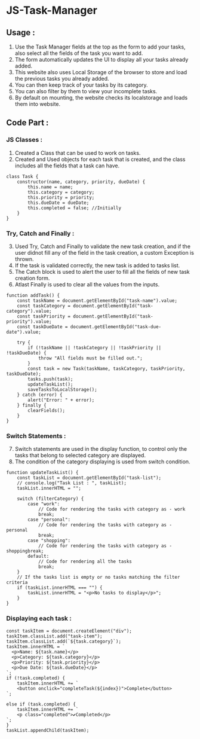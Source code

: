 # JS-Task-Manager

## Usage : 
1. Use the Task Manager fields at the top as the form to add your tasks, also select all the fields of the task you want to add.
2. The form automatically updates the UI to display all your tasks already added.
3. This website also uses Local Storage of the browser to store and load the previous tasks you already added.
4. You can then keep track  of your tasks by its category.
5. You can also filter by them to view your incomplete tasks.
6. By default on mounting, the website checks its localstorage and loads them into website.

## Code Part :
### JS Classes :
1. Created a Class that can be used to work on tasks.
2. Created and Used objects for each task that is created, and the class includes all the fields that a task can have.
```
class Task {
    constructor(name, category, priority, dueDate) {
        this.name = name;
        this.category = category;
        this.priority = priority;
        this.dueDate = dueDate;
        this.completed = false; //Initially
    }
}
```
### Try, Catch and Finally :
3. Used Try, Catch and Finally to validate the new task creation, and if the user didnot fill any of the field in the task creation, a custom Exception is thrown.
4. If the task is validated correctly, the new task is added to tasks list.
5. The Catch block is used to alert the user to fill all the fields of new task creation form.
6. Atlast Finally is used to clear all the values from the inputs.
```
function addTask() {
    const taskName = document.getElementById("task-name").value;
    const taskCategory = document.getElementById("task-category").value;
    const taskPriority = document.getElementById("task-priority").value;
    const taskDueDate = document.getElementById("task-due-date").value;

    try {
        if (!taskName || !taskCategory || !taskPriority || !taskDueDate) {
            throw "All fields must be filled out.";
        }
        const task = new Task(taskName, taskCategory, taskPriority, taskDueDate);
        tasks.push(task);
        updateTaskList();
        saveTasksToLocalStorage();
    } catch (error) {
        alert("Error: " + error);
    } finally {
        clearFields();
    }
}
```
### Switch Statements :
7. Switch statements are used in the display function, to control only the tasks that belong to selected category are displayed.
8. The condition of the category displaying is used from switch condition.
```
function updateTaskList() {
    const taskList = document.getElementById("task-list");
    // console.log("Task List : ", taskList);
    taskList.innerHTML = "";

    switch (filterCategory) {
        case "work":
            // Code for rendering the tasks with category as - work
            break;
        case "personal":
            // Code for rendering the tasks with category as - personal
            break;
        case "shopping":
            // Code for rendering the tasks with category as - shoppingbreak;
        default:
            // Code for rendering all the tasks
            break;
    }
    // If the tasks list is empty or no tasks matching the filter criteria
    if (taskList.innerHTML === "") {
        taskList.innerHTML = "<p>No tasks to display</p>";
    }
}
```

### Displaying each task :
```
const taskItem = document.createElement("div");
taskItem.classList.add("task-item");
taskItem.classList.add(`${task.category}`);
taskItem.innerHTML = `
  <p>Name: ${task.name}</p>
  <p>Category: ${task.category}</p>
  <p>Priority: ${task.priority}</p>
  <p>Due Date: ${task.dueDate}</p>
`;
if (!task.completed) {
    taskItem.innerHTML += `
    <button onclick="completeTask(${index})">Complete</button>
`;

else if (task.completed) {
    taskItem.innerHTML += `
    <p class="completed">✔️Completed</p>
`;
}
taskList.appendChild(taskItem);
```
